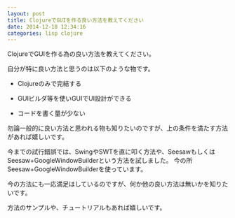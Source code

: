 ```yaml
---
layout: post
title: ClojureでGUIを作る良い方法を教えてください
date: 2014-12-18 12:34:16
categories: lisp clojure
---
```

<!-- {% raw %} -->
<p>ClojureでGUIを作る為の良い方法を教えてください。</p>

<p>自分が特に良い方法と思うのは以下のような物です。</p>

<ul>
<li><p>Clojureのみで完結する</p></li>
<li><p>GUIビルダ等を使いGUIでUI設計ができる</p></li>
<li><p>コードを書く量が少ない</p></li>
</ul>

<p>勿論一般的に良い方法と思われる物も知りたいのですが、上の条件を満たす方法があれば嬉しいです。</p>

<p>今までの試行錯誤では、SwingやSWTを直に叩く方法や、SeesawもしくはSeesaw+GoogleWindowBuilderという方法を試しました。
今の所Seesaw+GoogleWindowBuilderを使っています。</p>

<p>今の方法にも一応満足はしているのですが、何か他の良い方法は無いかを知りたいです。</p>

<p>方法のサンプルや、チュートリアルもあれば嬉しいです。</p>
<!-- {% endraw %} -->
